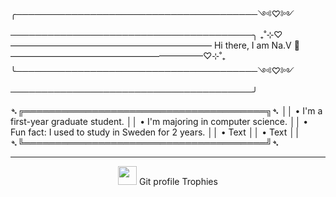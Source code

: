 <div style="position: relative;>
<img src="https://images-wixmp-ed30a86b8c4ca887773594c2.wixmp.com/f/95250a3c-ff8c-47d4-a5a9-92274e99eeff/dikcvro-9ff445d7-e1fa-4e0a-ad21-161156cd18d1.png/v1/fit/w_828,h_1014/meguna_manga_by_jntermi_dikcvro-414w-2x.png?token=eyJ0eXAiOiJKV1QiLCJhbGciOiJIUzI1NiJ9.eyJzdWIiOiJ1cm46YXBwOjdlMGQxODg5ODIyNjQzNzNhNWYwZDQxNWVhMGQyNmUwIiwiaXNzIjoidXJuOmFwcDo3ZTBkMTg4OTgyMjY0MzczYTVmMGQ0MTVlYTBkMjZlMCIsIm9iaiI6W1t7ImhlaWdodCI6Ijw9MTQ4MCIsInBhdGgiOiJcL2ZcLzk1MjUwYTNjLWZmOGMtNDdkNC1hNWE5LTkyMjc0ZTk5ZWVmZlwvZGlrY3Zyby05ZmY0NDVkNy1lMWZhLTRlMGEtYWQyMS0xNjExNTZjZDE4ZDEucG5nIiwid2lkdGgiOiI8PTEyMDgifV1dLCJhdWQiOlsidXJuOnNlcnZpY2U6aW1hZ2Uub3BlcmF0aW9ucyJdfQ.GkzfaqmjIyxwdkgutTg7oZqjMoYixjkok5X0zM6wnlU" alt="Sukuna Megumi Form" align="right" height="600px" data-canonical-src="https://acortar.link/QoVuvv" style="max-width: 100%;">
</div>
╭───────────────────────────────────────༺♡༻───────────────────────────────────────╮
₊˚⊹⁠♡——————————————————————— Hi there, I am Na.V 👑‎ ——————————————————————♡⊹⁠˚₊
╰───────────────────────────────────────༺♡༻───────────────────────────────────────╯

  
➴╔═══════════════════════════════════════╗➴
 ││ • I'm a first-year graduate student.
 ││ • I'm majoring in computer science.
 ││ • Fun fact: I used to study in Sweden for 2 years.
 ││ • Text
 ││ • Text
 ││
➴╚═══════════════════════════════════════╝➴

<div>
  <hr>
  <p align="center"><img src="https://media.giphy.com/media/QaMcXSekUWx7aogAUr/giphy.gif" width="30" />&nbsp;Git profile Trophies</p><br>
</div>
